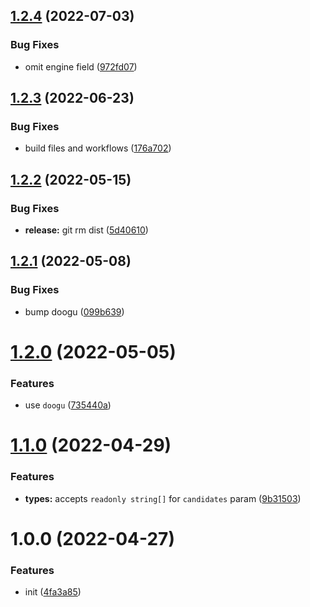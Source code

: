## [1.2.4](https://github.com/bent10/find-similar/compare/v1.2.3...v1.2.4) (2022-07-03)


### Bug Fixes

* omit engine field ([972fd07](https://github.com/bent10/find-similar/commit/972fd076343426ad95036c2b2662b789f2947030))

## [1.2.3](https://github.com/bent10/find-similar/compare/v1.2.2...v1.2.3) (2022-06-23)


### Bug Fixes

* build files and workflows ([176a702](https://github.com/bent10/find-similar/commit/176a7023da14f1b91f99c8da60db136b0836bad7))

## [1.2.2](https://github.com/bent10/find-similar/compare/v1.2.1...v1.2.2) (2022-05-15)


### Bug Fixes

* **release:** git rm dist ([5d40610](https://github.com/bent10/find-similar/commit/5d406102e370eb76066cb2f5d8177ba9ef0d8e6f))

## [1.2.1](https://github.com/bent10/find-similar/compare/v1.2.0...v1.2.1) (2022-05-08)


### Bug Fixes

* bump doogu ([099b639](https://github.com/bent10/find-similar/commit/099b639067415aebe028d8b79c7f9a41e37a1ea8))

# [1.2.0](https://github.com/bent10/find-similar/compare/v1.1.0...v1.2.0) (2022-05-05)


### Features

* use `doogu` ([735440a](https://github.com/bent10/find-similar/commit/735440a67ca95da3f6f53e9fcfcda98bcf9a490b))

# [1.1.0](https://github.com/bent10/find-similar/compare/v1.0.0...v1.1.0) (2022-04-29)


### Features

* **types:** accepts `readonly string[]` for `candidates` param ([9b31503](https://github.com/bent10/find-similar/commit/9b31503785304a6c3ae521f84a39cf4162eb231d))

# 1.0.0 (2022-04-27)


### Features

* init ([4fa3a85](https://github.com/bent10/find-similar/commit/4fa3a85357746c226e22917be4bfbc6dcbdb3ab1))
